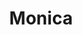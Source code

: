 ---
title: Monica
available: true
featured: true
image: /paintings/monica/20230714_154122-scaled.jpg
tags: paintings
medium: Oil on Aluminium A4
--- 